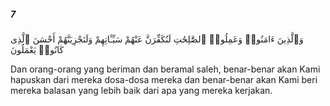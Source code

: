 ##### 7

<span class="ayah">وَٱلَّذِينَ ءَامَنُوا۟ وَعَمِلُوا۟ ٱلصَّٰلِحَٰتِ لَنُكَفِّرَنَّ عَنْهُمْ سَيِّـَٔاتِهِمْ وَلَنَجْزِيَنَّهُمْ أَحْسَنَ ٱلَّذِى كَانُوا۟ يَعْمَلُونَ</span>

<span class="ayah_translation">Dan orang-orang yang beriman dan beramal saleh, benar-benar akan Kami hapuskan dari mereka dosa-dosa mereka dan benar-benar akan Kami beri mereka balasan yang lebih baik dari apa yang mereka kerjakan.</span>
